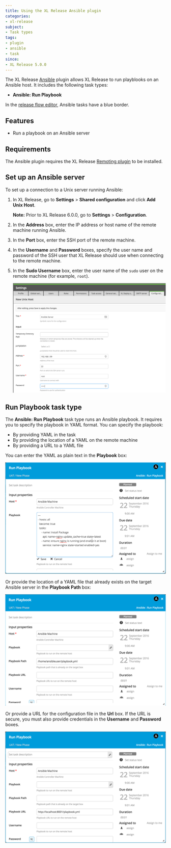```yaml
---
title: Using the XL Release Ansible plugin
categories:
- xl-release
subject:
- Task types
tags:
- plugin
- ansible
- task
since:
- XL Release 5.0.0
---
```


The XL Release [Ansible](https://www.ansible.com/) plugin allows XL Release to run playblooks on an Ansible host. It includes the following task types:

* **Ansible: Run Playbook**

In the [release flow editor](/xl-release/how-to/using-the-release-flow-editor.html), Ansible tasks have a blue border.

## Features

* Run a playbook on an Ansible server

## Requirements

The Ansible plugin requires the XL Release [Remoting plugin](/xl-release/how-to/remoting-plugin.html) to be installed.

## Set up an Ansible server

To set up a connection to a Unix server running Ansible:

1. In XL Release, go to **Settings** > **Shared configuration** and click **Add Unix Host**.

    **Note:** Prior to XL Release 6.0.0, go to **Settings** > **Configuration**.

2. In the **Address** box, enter the IP address or host name of the remote machine running Ansible.
3. In the **Port** box, enter the SSH port of the remote machine.
4. In the **Username** and **Password** boxes, specify the user name and password of the SSH user that XL Release should use when connecting to the remote machine.
5. In the **Sudo Username** box, enter the user name of the `sudo` user on the remote machine (for example, `root`).

    ![Create Unix host](../images/xlr-ansible-plugin/ansible-unix-host.png)

## Run Playbook task type

The **Ansible: Run Playbook** task type runs an Ansible playbook. It requires you to specify the playbook in YAML format. You can specify the playbook:

* By providing YAML in the task
* By providing the location of a YAML on the remote machine
* By providing a URL to a YAML file

You can enter the YAML as plain text in the **Playbook** box:

![Ansible Run Playbook task with inline playbook](../images/xlr-ansible-plugin/ansible-playbook-inline.png)

Or provide the location of a YAML file that already exists on the target Ansible server in the **Playbook Path** box:

![Ansible Run Playbook task with remote path to playbook](../images/xlr-ansible-plugin/ansible-playbook-path-on-remote-server.png)

Or provide a URL for the configuration file in the **Url** box. If the URL is secure, you must also provide credentials in the **Username** and **Password** boxes.

![Ansible Run Playbook task with URL to playbook](../images/xlr-ansible-plugin/ansible-playbook-url.png)
